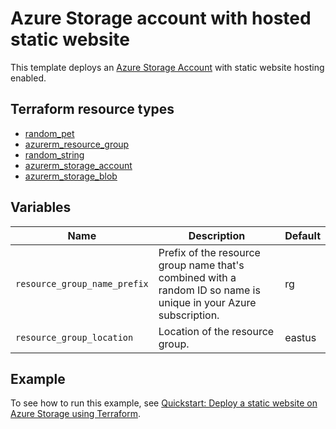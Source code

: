 # Azure Storage account with hosted static website

This template deploys an [Azure Storage Account](https://www.terraform.io/docs/providers/azurerm/r/storage_account.html) with static website hosting enabled.
## Terraform resource types

- [random_pet](https://registry.terraform.io/providers/hashicorp/random/latest/docs/resources/pet)
- [azurerm_resource_group](https://registry.terraform.io/providers/hashicorp/azurerm/latest/docs/resources/resource_group)
- [random_string](https://registry.terraform.io/providers/hashicorp/random/latest/docs/resources/string)
- [azurerm_storage_account](https://registry.terraform.io/providers/hashicorp/azurerm/latest/docs/resources/storage_account)
- [azurerm_storage_blob](https://registry.terraform.io/providers/hashicorp/azurerm/latest/docs/resources/storage_blob)

## Variables

| Name | Description | Default |
|-|-|-|
| `resource_group_name_prefix` | Prefix of the resource group name that's combined with a random ID so name is unique in your Azure subscription. | rg |
| `resource_group_location` | Location of the resource group. | eastus |

## Example

To see how to run this example, see [Quickstart: Deploy a static website on Azure Storage using Terraform](https://docs.microsoft.com/azure/storage/quickstart-storage-blob-static-website).
